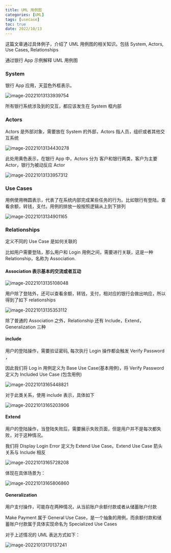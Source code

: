 ```yaml
---
title: UML 用例图
categories: [UML]
tags: [usecase]
toc: true
date: 2022/10/13
---
```


这篇文章通过具体例子，介绍了 UML 用例图的相关知识。包括 System, Actors, Use Cases, Relationships

<!-- more -->

通过银行 App 示例解释 UML 用例图

### System

银行 App 应用，天蓝色外框表示。

![image-20221013133939754](http://serial.limiaomiao.site:8089/public/uploads/image-20221013133939754.png)

所有银行系统涉及到的交互，都应该发生在 System 框内部

### Actors

Actors 是外部对象，需要放在 System 的外部，Actors 指人员，组织或者其他交互系统

![image-20221013134430278](http://serial.limiaomiao.site:8089/public/uploads/image-20221013134430278.png)

此处用黄色表示，在银行 App 中，Actors 分为 客户和银行两类，客户为主要 Actor，银行为被动反应 Actor

![image-20221013133957312](http://serial.limiaomiao.site:8089/public/uploads/image-20221013133957312.png)

### Use Cases

用例使用椭圆表示，代表了在系统内部完成某些任务的行为。比如银行有登陆，查看余额，转钱，支付。用例的排放一般按照逻辑从上到下排列

![image-20221013134901165](http://serial.limiaomiao.site:8089/public/uploads/image-20221013134901165.png)

### Relationships

定义不同的 Use Case 是如何关联的

比如用户需要登陆，那么用户和 Login 用例之间，需要进行关联，这是一种 Relationship，名称为 Association.

#### Association 表示基本的交流或者互动

![image-20221013135108048](http://serial.limiaomiao.site:8089/public/uploads/image-20221013135108048.png)

用户除了登陆外，还可以查看余额，转钱，支付，相对应的银行会做出响应，所以得到了如下 relationships

![image-20221013135353112](http://serial.limiaomiao.site:8089/public/uploads/image-20221013135353112.png)

除了普通的 Association 之外，Relationship 还有 Include，Extend，Generalization 三种

#### include

用户的登陆操作，需要验证密码, 每次执行 Login 操作都会触发 Verify Password ，

因此我们将 Log in 用例定义为 Base Use Case(基本用例)，将 Verify Password 定义为 Included Use Case (包含用例)

![image-20221013165448821](http://serial.limiaomiao.site:8089/public/uploads/image-20221013165448821.png)

对于此类关系，使用 include 表示，具体如下

![image-20221013165203906](http://serial.limiaomiao.site:8089/public/uploads/image-20221013165203906.png)

#### Extend

用户的登陆操作，当登陆失败后，需要展示失败页面，但是用户并不是每次都失败，对于这种情况。

我们将 Display Login Error 定义为 Extend Use Case。Extend Use Case 箭头关系与 Include 相反

![image-20221013165728208](http://serial.limiaomiao.site:8089/public/uploads/image-20221013165728208.png)

体现在具体场景为：

![image-20221013165806860](http://serial.limiaomiao.site:8089/public/uploads/image-20221013165806860.png)

#### Generalization

用户支付操作，可能存在两种情况，从当前账户余额付款或者从储蓄账户付款

Make Payment 属于 General Use Case，是一个抽象的用例，而余额付款和储蓄账户付款属于具体实现命名为 Specialized Use Cases

对于上述情况的 UML 表达方式如下：

![image-20221013170137241](http://serial.limiaomiao.site:8089/public/uploads/image-20221013170137241.png)
